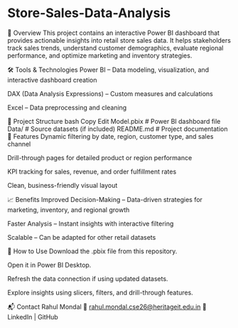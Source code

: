 # Store-Sales-Data-Analysis
📌 Overview
This project contains an interactive Power BI dashboard that provides actionable insights into retail store sales data.
It helps stakeholders track sales trends, understand customer demographics, evaluate regional performance, and optimize marketing and inventory strategies.


🛠 Tools & Technologies
Power BI – Data modeling, visualization, and interactive dashboard creation

DAX (Data Analysis Expressions) – Custom measures and calculations

Excel – Data preprocessing and cleaning

📂 Project Structure
bash
Copy
Edit
Model.pbix        # Power BI dashboard file
Data/             # Source datasets (if included)
README.md         # Project documentation
🚀 Features
Dynamic filtering by date, region, customer type, and sales channel

Drill-through pages for detailed product or region performance

KPI tracking for sales, revenue, and order fulfillment rates

Clean, business-friendly visual layout

📈 Benefits
Improved Decision-Making – Data-driven strategies for marketing, inventory, and regional growth

Faster Analysis – Instant insights with interactive filtering

Scalable – Can be adapted for other retail datasets

🔗 How to Use
Download the .pbix file from this repository.

Open it in Power BI Desktop.

Refresh the data connection if using updated datasets.

Explore insights using slicers, filters, and drill-through features.

📬 Contact
Rahul Mondal
📧 rahul.mondal.cse26@heritageit.edu.in
🔗 LinkedIn | GitHub

